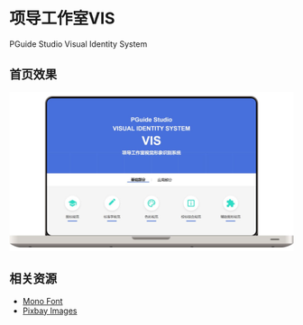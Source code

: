 # 项导工作室VIS

PGuide Studio Visual Identity System

## 首页效果

![PGuide VIS Front](page.jpg)

## 相关资源
- [Mono Font](https://github.com/subframe7536/maple-font)
- [Pixbay Images](https://pixabay.com/)